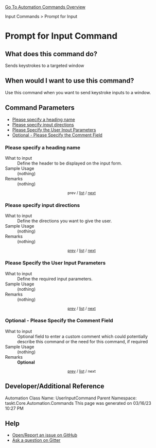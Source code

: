 <!--TITLE: Prompt for Input Command -->
<!-- SUBTITLE: a command in the Input Commands group. -->
[Go To Automation Commands Overview](/automation-commands.md)


Input Commands &gt; Prompt for Input


# Prompt for Input Command


## What does this command do?
Sends keystrokes to a targeted window


## When would I want to use this command?
Use this command when you want to send keystroke inputs to a window.


<a id="param_list"></a>
## Command Parameters
- [Please specify a heading name](#param_0)
- [Please specify input directions](#param_1)
- [Please Specify the User Input Parameters](#param_2)
- [Optional - Please Specify the Comment Field](#param_3)


<a id="param_0"></a>
### Please specify a heading name


<dl>
<dt>What to input</dt><dd>Define the header to be displayed on the input form.</dd>
<dt>Sample Usage</dt><dd>(nothing)</dd>
<dt>Remarks</dt><dd>(nothing)</dd>
</dl>




<div style="font-size: 90%; text-align: center">


prev / [list](#param_list) / [next](#param_1)


</div>


<a id="param_1"></a>
### Please specify input directions


<dl>
<dt>What to input</dt><dd>Define the directions you want to give the user.</dd>
<dt>Sample Usage</dt><dd>(nothing)</dd>
<dt>Remarks</dt><dd>(nothing)</dd>
</dl>




<div style="font-size: 90%; text-align: center">


[prev](#param_1) / [list](#param_list) / [next](#param_2)


</div>


<a id="param_2"></a>
### Please Specify the User Input Parameters


<dl>
<dt>What to input</dt><dd>Define the required input parameters.</dd>
<dt>Sample Usage</dt><dd>(nothing)</dd>
<dt>Remarks</dt><dd>(nothing)</dd>
</dl>




<div style="font-size: 90%; text-align: center">


[prev](#param_2) / [list](#param_list) / [next](#param_3)


</div>


<a id="param_3"></a>
### Optional - Please Specify the Comment Field


<dl>
<dt>What to input</dt><dd>Optional field to enter a custom comment which could potentially describe this command or the need for this command, if required</dd>
<dt>Sample Usage</dt><dd>(nothing)</dd>
<dt>Remarks</dt><dd><strong>Optional</strong><br></dd>
</dl>




<div style="font-size: 90%; text-align: center">


[prev](#param_3) / [list](#param_list) / next


</div>


## Developer/Additional Reference
Automation Class Name: UserInputCommand
Parent Namespace: taskt.Core.Automation.Commands
This page was generated on 03/16/23 10:27 PM


## Help
- [Open/Report an issue on GitHub](https://github.com/rcktrncn/taskt/issues/new)
- [Ask a question on Gitter](https://gitter.im/taskt-rpa/Lobby)

